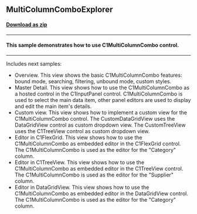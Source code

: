## MultiColumnComboExplorer
#### [Download as zip](https://grapecity.github.io/DownGit/#/home?url=https://github.com/GrapeCity/ComponentOne-WinForms-Samples/tree/master/Core\MultiColumnCombo\CS\MultiColumnComboExplorer)
____
#### This sample demonstrates how to use C1MultiColumnCombo control.
____
Includes next samples:

* Overview.
  This view shows the basic C1MultiColumnCombo features: bound mode, searching, filtering, unbound mode, custom styles.
* Master Detail.
  This view shows how to use the C1MultiColumnCombo as a hosted control in the C1InputPanel control.
  C1MultiColumnCombo is used to select the main data item, other panel editors are used to display and edit the main item's details.
* Custom view.
  This view shows how to implement a custom view for the C1MultiColumnCombo control. The CustomDataGridView uses the DataGridView control as custom dropdown view.
  The CustomTreeView uses the C1TreeView control as custom dropdown view.
* Editor in C1FlexGrid.
  This view shows how to use the C1MultiColumnCombo as embedded editor in the C1FlexGrid control.
  The C1MultiColumnCombo is used as the editor for the "Category" column.
* Editor in C1TreeView.
  This view shows how to use the C1MultiColumnCombo as embedded editor in the C1TreeView control.
  The C1MultiColumnCombo is used as the editor for the "Supplier" column.
* Editor in DataGridView.
  This view shows how to use the C1MultiColumnCombo as embedded editor in the DataGridView control.
  The C1MultiColumnCombo is used as the editor for the "Category" column.